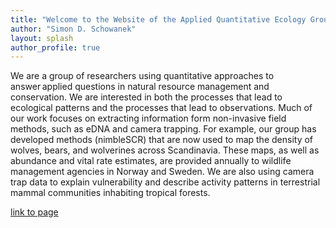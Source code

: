 ```yaml
---
title: "Welcome to the Website of the Applied Quantitative Ecology Group"
author: "Simon D. Schowanek"
layout: splash
author_profile: true
---
```


We are a group of researchers using quantitative approaches to answer applied questions in natural resource management and conservation.
We are interested in both the processes that lead to ecological patterns and the processes that lead to observations.
Much of our work focuses on extracting information form non-invasive field methods, such as eDNA and camera trapping.
For example, our group has developed methods (nimbleSCR) that are now used to map the density of wolves, bears, and wolverines across Scandinavia.
These maps, as well as abundance and vital rate estimates, are provided annually to wildlife management agencies in Norway and Sweden.
We are also using camera trap data to explain vulnerability and describe activity patterns in terrestrial mammal communities inhabiting tropical forests. 



[link to page](_pages/splash-page.md)



